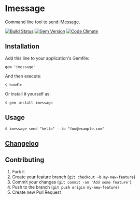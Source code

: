 # Imessage

Command line tool to send iMessage.

[![Build Status](https://travis-ci.org/linjunpop/imessage.png?branch=master)](https://travis-ci.org/linjunpop/imessage)
[![Gem Version](https://badge.fury.io/rb/imessage.png)](http://badge.fury.io/rb/imessage)
[![Code Climate](https://codeclimate.com/github/linjunpop/imessage.png)](https://codeclimate.com/github/linjunpop/imessage)


## Installation

Add this line to your application's Gemfile:

    gem 'imessage'

And then execute:

    $ bundle

Or install it yourself as:

    $ gem install imessage

## Usage

```
$ imessage send "hello" --to "foo@example.com"
```

## [Changelog](CHANGELOG.md)

## Contributing

1. Fork it
2. Create your feature branch (`git checkout -b my-new-feature`)
3. Commit your changes (`git commit -am 'Add some feature'`)
4. Push to the branch (`git push origin my-new-feature`)
5. Create new Pull Request

